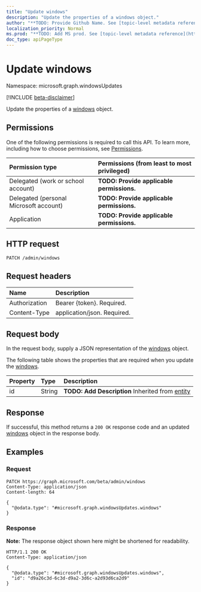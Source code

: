 ```yaml
---
title: "Update windows"
description: "Update the properties of a windows object."
author: "**TODO: Provide Github Name. See [topic-level metadata reference](https://msgo.azurewebsites.net/add/document/guidelines/metadata.html#topic-level-metadata)**"
localization_priority: Normal
ms.prod: "**TODO: Add MS prod. See [topic-level metadata reference](https://msgo.azurewebsites.net/add/document/guidelines/metadata.html#topic-level-metadata)**"
doc_type: apiPageType
---
```


# Update windows
Namespace: microsoft.graph.windowsUpdates

[!INCLUDE [beta-disclaimer](../../includes/beta-disclaimer.md)]

Update the properties of a [windows](../resources/windowsupdates-windows.md) object.

## Permissions
One of the following permissions is required to call this API. To learn more, including how to choose permissions, see [Permissions](/graph/permissions-reference).

|Permission type|Permissions (from least to most privileged)|
|:---|:---|
|Delegated (work or school account)|**TODO: Provide applicable permissions.**|
|Delegated (personal Microsoft account)|**TODO: Provide applicable permissions.**|
|Application|**TODO: Provide applicable permissions.**|

## HTTP request

<!-- {
  "blockType": "ignored"
}
-->
``` http
PATCH /admin/windows
```

## Request headers
|Name|Description|
|:---|:---|
|Authorization|Bearer {token}. Required.|
|Content-Type|application/json. Required.|

## Request body
In the request body, supply a JSON representation of the [windows](../resources/windowsupdates-windows.md) object.

The following table shows the properties that are required when you update the [windows](../resources/windowsupdates-windows.md).

|Property|Type|Description|
|:---|:---|:---|
|id|String|**TODO: Add Description** Inherited from [entity](../resources/windowsupdates-entity.md)|



## Response

If successful, this method returns a `200 OK` response code and an updated [windows](../resources/windowsupdates-windows.md) object in the response body.

## Examples

### Request
<!-- {
  "blockType": "request",
  "name": "update_windows"
}
-->
``` http
PATCH https://graph.microsoft.com/beta/admin/windows
Content-Type: application/json
Content-length: 64

{
  "@odata.type": "#microsoft.graph.windowsUpdates.windows"
}
```


### Response
**Note:** The response object shown here might be shortened for readability.
<!-- {
  "blockType": "response",
  "truncated": true
}
-->
``` http
HTTP/1.1 200 OK
Content-Type: application/json

{
  "@odata.type": "#microsoft.graph.windowsUpdates.windows",
  "id": "d9a26c3d-6c3d-d9a2-3d6c-a2d93d6ca2d9"
}
```

